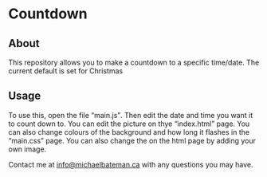 # Countdown

<h2>About</h2>
<p>This repository allows you to make a countdown to a specific time/date.  The current default is set for Christmas</p>

<h2>Usage</h2>
<p>To use this, open the file <q>main.js</q>.  Then edit the date and time you want it to count down to.  You can edit the picture on thye <q>index.html</q> page.  You can also change colours of the background and how long it flashes in the <q>main.css</q> page.  You can also change the on the html page by adding your own image.</p>

<p>Contact me at <a href="mailto:info@michaelbateman.ca">info@michaelbateman.ca</a> with any questions you may have.</p>